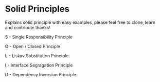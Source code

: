 # Solid Principles

Explains solid principle with easy examples, please feel free to clone, learn and contribute thanks!

S - Single Responsibility Principle

O - Open / Closed Principle

L - Liskov Substitution Principle

I - Interface Segragation Principle

D - Dependency Inversion Principle
